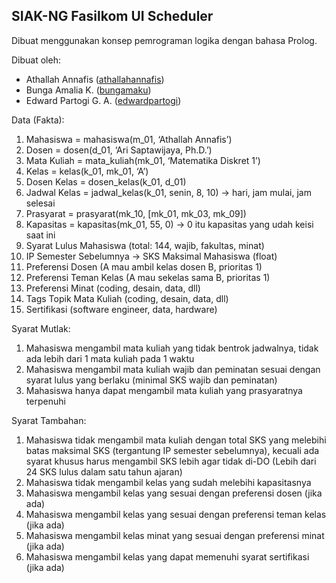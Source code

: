## SIAK-NG Fasilkom UI Scheduler

Dibuat menggunakan konsep pemrograman logika dengan bahasa Prolog.

Dibuat oleh:
- Athallah Annafis ([athallahannafis](https://github.com/athallahannafis))
- Bunga Amalia K. ([bungamaku](https://github.com/bungamaku))
- Edward Partogi G. A. ([edwardpartogi](https://github.com/edwardpartogi))

Data (Fakta):
1. Mahasiswa = mahasiswa(m_01, ‘Athallah Annafis’) 
2. Dosen = dosen(d_01, ‘Ari Saptawijaya, Ph.D.’)
3. Mata Kuliah = mata_kuliah(mk_01, ‘Matematika Diskret 1’)
4. Kelas = kelas(k_01, mk_01, ‘A’)
5. Dosen Kelas = dosen_kelas(k_01, d_01)
6. Jadwal Kelas = jadwal_kelas(k_01, senin, 8, 10) -> hari, jam mulai, jam selesai
7. Prasyarat = prasyarat(mk_10, [mk_01, mk_03, mk_09])
8. Kapasitas = kapasitas(mk_01, 55, 0) -> 0 itu kapasitas yang udah keisi saat ini
9. Syarat Lulus Mahasiswa (total: 144, wajib, fakultas, minat)
10. IP Semester Sebelumnya -> SKS Maksimal Mahasiswa (float)
11. Preferensi Dosen (A mau ambil kelas dosen B, prioritas 1)
12. Preferensi Teman Kelas (A mau sekelas sama B, prioritas 1)
13. Preferensi Minat (coding, desain, data, dll)
14. Tags Topik Mata Kuliah (coding, desain, data, dll)
15. Sertifikasi (software engineer, data, hardware)

Syarat Mutlak:
1. Mahasiswa mengambil mata kuliah yang tidak bentrok jadwalnya, tidak ada lebih dari 1 mata kuliah pada 1 waktu
2. Mahasiswa mengambil mata kuliah wajib dan peminatan sesuai dengan syarat lulus yang berlaku (minimal SKS wajib dan peminatan)
3. Mahasiswa hanya dapat mengambil mata kuliah yang prasyaratnya terpenuhi

Syarat Tambahan:
1. Mahasiswa tidak mengambil mata kuliah dengan total SKS yang melebihi batas maksimal SKS (tergantung IP semester sebelumnya), kecuali ada syarat khusus harus mengambil SKS lebih agar tidak di-DO (Lebih dari 24 SKS lulus dalam satu tahun ajaran)
2. Mahasiswa tidak mengambil kelas yang sudah melebihi kapasitasnya
3. Mahasiswa mengambil kelas yang sesuai dengan preferensi dosen (jika ada)
4. Mahasiswa mengambil kelas yang sesuai dengan preferensi teman kelas (jika ada)
5. Mahasiswa mengambil kelas minat yang sesuai dengan preferensi minat (jika ada)
6. Mahasiswa mengambil kelas yang dapat memenuhi syarat sertifikasi (jika ada)
